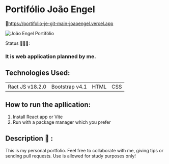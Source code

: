 <h1>Portifólio João Engel</h1>

🔗<a>https://portifolio-je-git-main-joaoengel.vercel.app</a>

![João Engel Portifólio](https://user-images.githubusercontent.com/105891546/221383034-c2d55fd5-3751-4e44-a5ab-88a753921bcb.png)

Status 🧑🏿‍💻: 

### It is web application planned by me. 

## Technologies Used:

<table>
<tr>
<td>Ract JS v18.2.0</td>
<td>Bootstrap v4.1</td>
<td>HTML</td>
<td>CSS</td>
</tr>
</table>

## How to run the apllication:

1) Install React app or Vite
2) Run with a package manager which you prefer

## Description 📑 :

This is my personal portfolio. Feel free to collaborate with me, giving tips or sending pull requests. Use is allowed for study purposes only!

